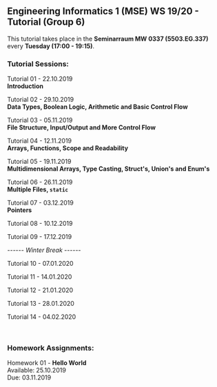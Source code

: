 ## Engineering Informatics 1 (MSE) WS 19/20 - Tutorial (Group 6)

This tutorial takes place in the **Seminarraum MW 0337 (5503.EG.337)** 
every **Tuesday (17:00 - 19:15)**.

### Tutorial Sessions:

Tutorial 01 - 22.10.2019 <br/>
**Introduction**

Tutorial 02 - 29.10.2019 <br/>
**Data Types, Boolean Logic, Arithmetic and Basic Control Flow**

Tutorial 03 - 05.11.2019 <br/>
**File Structure, Input/Output and More Control Flow**

Tutorial 04 - 12.11.2019 <br/>
**Arrays, Functions, Scope and Readability**

Tutorial 05 - 19.11.2019 <br/>
**Multidimensional Arrays, Type Casting, Struct's, Union's and Enum's**

Tutorial 06 - 26.11.2019 <br/>
**Multiple Files, `static`**

Tutorial 07 - 03.12.2019 <br/>
**Pointers**

Tutorial 08 - 10.12.2019 <br/>

Tutorial 09 - 17.12.2019 <br/>

*------ Winter Break ------*

Tutorial 10 - 07.01.2020

Tutorial 11 - 14.01.2020 <br/>

Tutorial 12 - 21.01.2020 <br/>

Tutorial 13 - 28.01.2020 <br/>

Tutorial 14 - 04.02.2020 <br/>


<br/>

### Homework Assignments:

Homework 01 -  **Hello World** <br/>
Available: 25.10.2019 <br/>
Due: 03.11.2019




